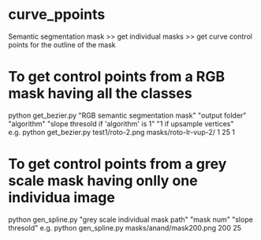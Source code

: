 # curve_ppoints
Semantic segmentation mask >> get individual masks >> get curve control points for the outline of the mask

# To get control points from a RGB mask having all the classes
python get_bezier.py "RGB semantic segmentation mask" "output folder" "algorithm" "slope thresold if 'algorithm' is 1" "1 if upsample vertices"
<br>
e.g. python get_bezier.py test1/roto-2.png masks/roto-lr-vup-2/ 1 25 1

# To get control points from a grey scale mask having onlly one individua image
python gen_spline.py "grey scale individual mask path"  "mask num" "slope thresold"
e.g. python gen_spline.py masks/anand/mask200.png  200 25
